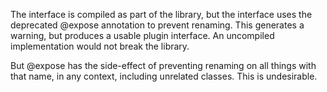 The interface is compiled as part of the library, but the interface uses the
deprecated @expose annotation to prevent renaming.  This generates a warning,
but produces a usable plugin interface.  An uncompiled implementation would not
break the library.

But @expose has the side-effect of preventing renaming on all things with that
name, in any context, including unrelated classes.  This is undesirable.

